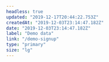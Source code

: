 ```yaml
---
headless: true
updated: "2019-12-17T20:44:22.753Z"
createdAt: "2019-12-03T23:14:47.182Z"
date: "2019-12-03T23:14:47.182Z"
label: "Demo data"
link: "/demo-signup"
type: "primary"
size: "lg"
---
```

